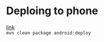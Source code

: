 Deploing to phone
=================
[link](http://stand.spree.de/wiki_details_maven_archetypes "maven-android-archetypes")  
`mvn clean package android:deploy`
